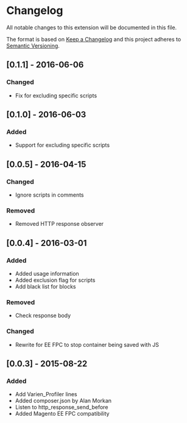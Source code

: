 # Changelog
All notable changes to this extension will be documented in this file.

The format is based on [Keep a Changelog](http://keepachangelog.com/en/1.0.0/)
and this project adheres to [Semantic Versioning](http://semver.org/spec/v2.0.0.html).

## [0.1.1] - 2016-06-06
### Changed
- Fix for excluding specific scripts

## [0.1.0] - 2016-06-03
### Added
- Support for excluding specific scripts

## [0.0.5] - 2016-04-15
### Changed
- Ignore scripts in comments

### Removed
- Removed HTTP response observer

## [0.0.4] - 2016-03-01
### Added
- Added usage information
- Added exclusion flag for scripts
- Add black list for blocks

### Removed
- Check response body

### Changed
- Rewrite for EE FPC to stop container being saved with JS

## [0.0.3] - 2015-08-22
### Added
- Add Varien_Profiler lines
- Added composer.json by Alan Morkan
- Listen to http_response_send_before
- Added Magento EE FPC compatibility